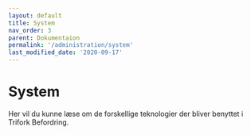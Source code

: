 ```yaml
---
layout: default
title: System
nav_order: 3
parent: Dokumentaion
permalink: '/administration/system'
last_modified_date: '2020-09-17'
---
```


# System

Her vil du kunne læse om de forskellige teknologier der bliver benyttet i Trifork Befordring.
